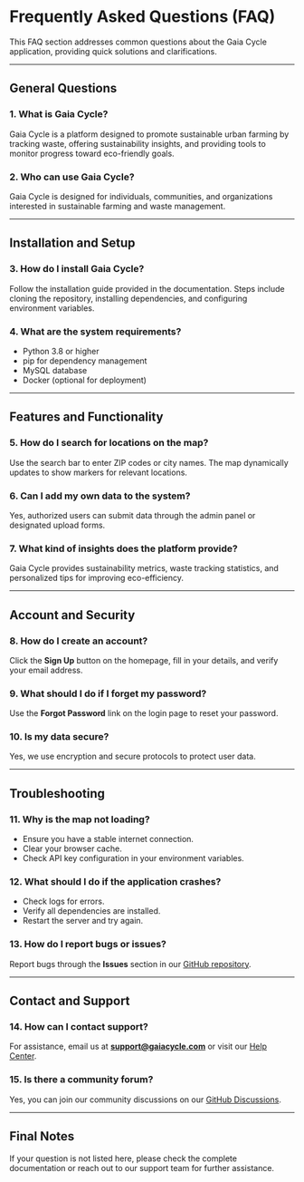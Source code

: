 # Frequently Asked Questions (FAQ)

This FAQ section addresses common questions about the Gaia Cycle application, providing quick solutions and clarifications.

---

## **General Questions**

### **1. What is Gaia Cycle?**
Gaia Cycle is a platform designed to promote sustainable urban farming by tracking waste, offering sustainability insights, and providing tools to monitor progress toward eco-friendly goals.

### **2. Who can use Gaia Cycle?**
Gaia Cycle is designed for individuals, communities, and organizations interested in sustainable farming and waste management.

---

## **Installation and Setup**

### **3. How do I install Gaia Cycle?**
Follow the installation guide provided in the documentation. Steps include cloning the repository, installing dependencies, and configuring environment variables.

### **4. What are the system requirements?**
- Python 3.8 or higher
- pip for dependency management
- MySQL database
- Docker (optional for deployment)

---

## **Features and Functionality**

### **5. How do I search for locations on the map?**
Use the search bar to enter ZIP codes or city names. The map dynamically updates to show markers for relevant locations.

### **6. Can I add my own data to the system?**
Yes, authorized users can submit data through the admin panel or designated upload forms.

### **7. What kind of insights does the platform provide?**
Gaia Cycle provides sustainability metrics, waste tracking statistics, and personalized tips for improving eco-efficiency.

---

## **Account and Security**

### **8. How do I create an account?**
Click the **Sign Up** button on the homepage, fill in your details, and verify your email address.

### **9. What should I do if I forget my password?**
Use the **Forgot Password** link on the login page to reset your password.

### **10. Is my data secure?**
Yes, we use encryption and secure protocols to protect user data.

---

## **Troubleshooting**

### **11. Why is the map not loading?**
- Ensure you have a stable internet connection.
- Clear your browser cache.
- Check API key configuration in your environment variables.

### **12. What should I do if the application crashes?**
- Check logs for errors.
- Verify all dependencies are installed.
- Restart the server and try again.

### **13. How do I report bugs or issues?**
Report bugs through the **Issues** section in our [GitHub repository](https://github.com/MarieBelle88/GaiasCycle).

---

## **Contact and Support**

### **14. How can I contact support?**
For assistance, email us at **support@gaiacycle.com** or visit our [Help Center](https://gaiacycle.com/help).

### **15. Is there a community forum?**
Yes, you can join our community discussions on our [GitHub Discussions](https://github.com/MarieBelle88/GaiasCycle/discussions).

---

## Final Notes
If your question is not listed here, please check the complete documentation or reach out to our support team for further assistance.

